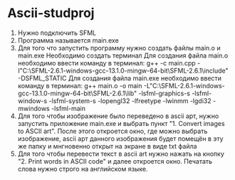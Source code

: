 # Ascii-studproj
1. Нужно подключить SFML 
2. Программа называется main.exe
3. Для того что запустить программу нужно создать файлы main.o и main.exe
    Необходимо создать терминал 
    Для создания файла main.o необходимо ввести команду в терминал: g++ -c main.cpp -I"C:\SFML-2.6.1-windows-gcc-13.1.0-mingw-64-bit\SFML-2.6.1\include" -DSFML_STATIC
    Для создания файла main.exe необходимо ввести команду в терминал: g++ main.o -o main -L"C:\SFML-2.6.1-windows-gcc-13.1.0-mingw-64-bit\SFML-2.6.1\lib" -lsfml-graphics-s -lsfml-window-s -lsfml-system-s -lopengl32 -lfreetype -lwinmm -lgdi32 -mwindows -lsfml-main
4. Для того чтобы изображение было переведено в ascii арт, нужно запустить приложение main.exe и выбрать пункт "1. Convert images to ASCII art". После этого откроется окно, где можно выбрать изображение, ascii арт данного  изображения будет помещён в эту же папку и мнгновенно открыт на экране в виде txt файла
5. Для того чтобы перевести текст в ascii art нужно нажать на кнопку "2. Print words in ASCII code" и далее откроется окно. Печатать слова нужно строго на английском языке.